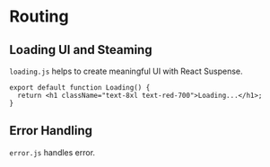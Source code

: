 # Routing

## Loading UI and Steaming

`loading.js` helps to create meaningful UI with React Suspense.

```tsx
export default function Loading() {
  return <h1 className="text-8xl text-red-700">Loading...</h1>;
}
```

## Error Handling

`error.js` handles error.
